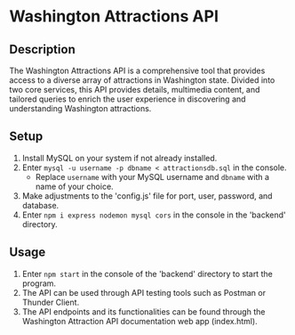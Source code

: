 # Washington Attractions API

## Description
The Washington Attractions API is a comprehensive tool that provides access to a diverse array of attractions in Washington state. Divided into two core services, this API provides details, multimedia content, and tailored queries to enrich the user experience in discovering and understanding Washington attractions.

## Setup
1. Install MySQL on your system if not already installed.
2. Enter `mysql -u username -p dbname < attractionsdb.sql` in the console.
   - Replace `username` with your MySQL username and `dbname` with a name of your choice.
3. Make adjustments to the 'config.js' file for port, user, password, and database.
4. Enter `npm i express nodemon mysql cors` in the console in the 'backend' directory.

## Usage
1. Enter `npm start` in the console of the 'backend' directory to start the program.
2. The API can be used through API testing tools such as Postman or Thunder Client.
3. The API endpoints and its functionalities can be found through the Washington Attraction API documentation web app (index.html).